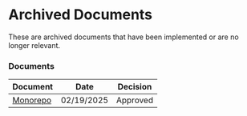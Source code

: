 # Archived Documents

These are archived documents that have been implemented or are no longer relevant.

### Documents

| Document              | Date          | Decision |
| --------------------- | ------------- | -------- |
| [Monorepo][monorepo]  | 02/19/2025    | Approved |


<!-- Links -->

[monorepo]: ./monorepo
